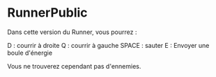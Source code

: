 # RunnerPublic

Dans cette version du Runner, vous pourrez :

D : courrir à droite 
Q : courrir à gauche 
SPACE : sauter 
E : Envoyer une boule d'énergie

Vous ne trouverez cependant pas d'ennemies.

